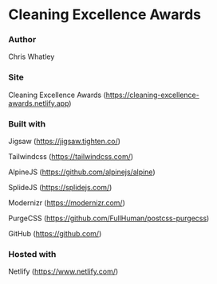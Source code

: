 # Cleaning Excellence Awards

### Author
Chris Whatley

### Site
Cleaning Excellence Awards (https://cleaning-excellence-awards.netlify.app)

### Built with
Jigsaw (https://jigsaw.tighten.co/)

Tailwindcss (https://tailwindcss.com/)

AlpineJS (https://github.com/alpinejs/alpine)

SplideJS (https://splidejs.com/)

Modernizr (https://modernizr.com/)

PurgeCSS (https://github.com/FullHuman/postcss-purgecss)

GitHub (https://github.com/)

### Hosted with
Netlify (https://www.netlify.com/)